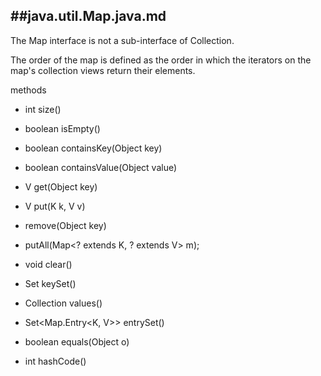 ##java.util.Map.java.md
----------

The Map interface is not a sub-interface of Collection.

The order of the map is defined as the order in which
the iterators on the map's collection views return
their elements.

methods

- int size()
- boolean isEmpty()
- boolean containsKey(Object key)
- boolean containsValue(Object value)
- V get(Object key)

- V put(K k, V v)
- remove(Object key)

- putAll(Map<? extends K, ? extends V> m);
- void clear()

- Set<K> keySet()
- Collection<V> values()
- Set<Map.Entry<K, V>> entrySet()

- boolean equals(Object o)
- int hashCode()
